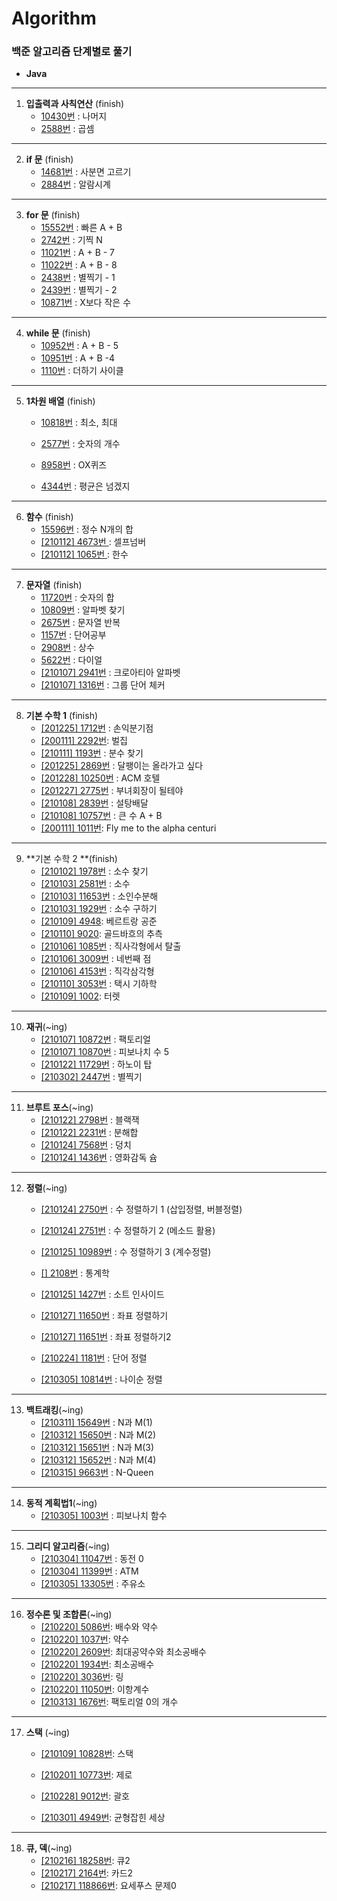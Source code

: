 # Algorithm
### 백준 알고리즘 단계별로 풀기
* **Java**


- - - -
1. **입출력과 사칙연산** (finish)
	* [10430번](https://github.com/eastheat10/algorithm/blob/master/src/algo/stage1/A10430.java) : 나머지
	* [2588번](https://github.com/eastheat10/algorithm/blob/master/src/algo/stage1/A2588.java) : 곱셈
- - - -
2. **if 문** (finish)
	* [14681번](https://github.com/eastheat10/algorithm/blob/master/src/algo/stage2/A14681.java) :  사분면 고르기
	* [2884번](https://github.com/eastheat10/algorithm/blob/master/src/algo/stage2/A2884.java) : 알람시계
- - - -
3. **for 문**  (finish)
	* [15552번](https://github.com/eastheat10/algorithm/blob/master/src/algo/stage3/A15552.java) : 빠른 A + B
	* [2742번](https://github.com/eastheat10/algorithm/blob/master/src/algo/stage3/A2742.java) : 기찍 N
	* [11021번](https://github.com/eastheat10/algorithm/blob/master/src/algo/stage3/A11021.java) : A + B - 7
	* [11022번](https://github.com/eastheat10/algorithm/blob/master/src/algo/stage3/A11022.java) : A + B - 8
	* [2438번](https://github.com/eastheat10/algorithm/blob/master/src/algo/stage3/A2438.java) : 별찍기 - 1
	* [2439번](https://github.com/eastheat10/algorithm/blob/master/src/algo/stage3/A2439.java) : 별찍기 - 2
	* [10871번](https://github.com/eastheat10/algorithm/blob/master/src/algo/stage3/A10871.java) : X보다 작은 수
- - - -
4. **while 문** (finish)
	* [10952번](https://github.com/eastheat10/algorithm/blob/master/src/algo/stage4/A10952.java) : A + B - 5
	* [10951번](https://github.com/eastheat10/algorithm/blob/master/src/algo/stage4/A10951.java) : A + B -4
	* [1110번](https://github.com/eastheat10/algorithm/blob/master/src/algo/stage4/A1110.java) : 더하기 사이클
- - - -
5. **1차원 배열** (finish)

   * [10818번](https://github.com/eastheat10/algorithm/blob/master/src/algo/stage5/A10818.java) : 최소, 최대

   * [2577번](https://github.com/eastheat10/algorithm/blob/master/src/algo/stage5/A2577.java) : 숫자의 개수

   * [8958번](https://github.com/eastheat10/algorithm/blob/master/src/algo/stage5/A8958.java) : OX퀴즈

   * [4344번](https://github.com/eastheat10/algorithm/blob/master/src/algo/stage5/A4344.java) : 평균은 넘겠지

- - - -
6. **함수** (finish)
	* [15596번](https://github.com/eastheat10/algorithm/blob/master/src/algo/stage6/A15596.java) : 정수 N개의 합
	* [[210112] 4673번 ](https://github.com/eastheat10/algorithm/blob/master/src/algo/stage6/A4673.java): 셀프넘버
	* [[210112] 1065번 ](https://github.com/eastheat10/algorithm/blob/master/src/algo/stage6/A4673.java): 한수
- - - -
7. **문자열** (finish)
	* [11720번](https://github.com/eastheat10/algorithm/blob/master/src/algo/stage7/A11720.java) : 숫자의 합
	* [10809번](https://github.com/eastheat10/algorithm/blob/master/src/algo/stage7/A10809.java) : 알파벳 찾기
	* [2675번](https://github.com/eastheat10/algorithm/blob/master/src/algo/stage7/A2675.java) : 문자열 반복 
	* [1157번](https://github.com/eastheat10/algorithm/blob/master/src/algo/stage7/A1157.java) : 단어공부
	* [2908번](https://github.com/eastheat10/algorithm/blob/master/src/algo/stage7/A2908.java) : 상수
	* [5622번](https://github.com/eastheat10/algorithm/blob/master/src/algo/stage7/A5622.java) : 다이얼
	*  [[210107] 2941번](https://github.com/eastheat10/algorithm/blob/master/src/algo/stage7/A2941.java) : 크로아티아 알파벳
	* [[210107] 1316번](https://github.com/eastheat10/algorithm/blob/master/src/algo/stage7/A1316.java) : 그룹 단어 체커
- - - -
8.  **기본 수학 1** (finish)
	* [[201225] 1712번](https://github.com/eastheat10/algorithm/blob/master/src/algo/stage8/A1712.java) : 손익분기점
	* [[200111] 2292번](https://github.com/eastheat10/algorithm/blob/master/src/algo/stage8/A2292.java): 벌집
	* [[210111] 1193번](https://github.com/eastheat10/algorithm/blob/master/src/algo/stage8/A1193.java) : 분수 찾기
	* [[201225] 2869번](https://github.com/eastheat10/algorithm/blob/master/src/algo/stage8/A2869.java) : 달팽이는 올라가고 싶다
	* [[201228] 10250번](https://github.com/eastheat10/algorithm/blob/master/src/algo/stage8/A10250.java) : ACM 호텔
	* [[201227] 2775번](https://github.com/eastheat10/algorithm/blob/master/src/algo/stage8/A2775.java) : 부녀회장이 될테야
	* [[210108] 2839번](https://github.com/eastheat10/algorithm/blob/master/src/algo/stage8/A2775.java) : 설탕배달
	* [[210108] 10757번](https://github.com/eastheat10/algorithm/blob/master/src/algo/stage8/A10757.java) : 큰 수 A + B 
	* [[200111] 1011번](https://github.com/eastheat10/algorithm/blob/master/src/algo/stage8/A1011.java): Fly me to the alpha centuri
---

9. **기본 수학 2 **(finish)
   * [[210102] 1978번](https://github.com/eastheat10/algorithm/blob/master/src/algo/stage9/A1978.java) : 소수 찾기
   * [[210103] 2581번](https://github.com/eastheat10/algorithm/blob/master/src/algo/stage9/A2581.java) : 소수
   * [[210103] 11653번](https://github.com/eastheat10/algorithm/blob/master/src/algo/stage9/A11653.java) : 소인수분해
   * [[210103] 1929번](https://github.com/eastheat10/algorithm/blob/master/src/algo/stage9/A1929.java) : 소수 구하기
   * [[210109] 4948](https://github.com/eastheat10/algorithm/blob/master/src/algo/stage9/A4948.java): 베르트랑 공준
   * [[210110] 9020](https://github.com/eastheat10/algorithm/blob/master/src/algo/stage9/A9020.java): 골드바흐의 추측
   * [[210106] 1085번](https://github.com/eastheat10/algorithm/blob/master/src/algo/stage9/A1085.java) : 직사각형에서 탈출
   * [[210106] 3009번](https://github.com/eastheat10/algorithm/blob/master/src/algo/stage9/A3009.java) : 네번째 점
   * [[210106] 4153번](https://github.com/eastheat10/algorithm/blob/master/src/algo/stage9/A4153.java) : 직각삼각형
   * [[210110] 3053번](https://github.com/eastheat10/algorithm/blob/master/src/algo/stage9/A3053.java) : 택시 기하학
   * [[210109] 1002](https://github.com/eastheat10/algorithm/blob/master/src/algo/stage9/A1002.java): 터렛

---

10. **재귀**(~ing)
    * [[210107] 10872번](https://github.com/eastheat10/algorithm/blob/master/src/algo/stage10/A10872.java) : 팩토리얼
    * [[210107] 10870번](https://github.com/eastheat10/algorithm/blob/master/src/algo/stage10/A10870.java) : 피보나치 수 5
    * [[210122] 11729번](https://github.com/eastheat10/algorithm/blob/master/src/algo/stage10/A11729.java) : 하노이 탑
    * [[210302] 2447번](https://github.com/eastheat10/algorithm/blob/master/src/algo/stage10/A11729.java) : 별찍기

---

11. **브루트 포스**(~ing)
    * [[210122] 2798번](https://github.com/eastheat10/algorithm/blob/master/src/algo/stage11/A2798.java) : 블랙잭
    * [[210122] 2231번](https://github.com/eastheat10/algorithm/blob/master/src/algo/stage11/A2231.java) : 분해합
    * [[210124] 7568번](https://github.com/eastheat10/algorithm/blob/master/src/algo/stage11/A7568.java) : 덩치
    * [[210124] 1436번](https://github.com/eastheat10/algorithm/blob/master/src/algo/stage11/A1436.java) : 영화감독 슘

---

12. **정렬**(~ing)

    * [[210124] 2750번](https://github.com/eastheat10/algorithm/blob/master/src/algo/stage12/A2750.java) : 수 정렬하기 1 (삽입정렬, 버블정렬)

    * [[210124] 2751번](https://github.com/eastheat10/algorithm/blob/master/src/algo/stage12/A2751.java) : 수 정렬하기 2 (메소드 활용)

    * [[210125] 10989번](https://github.com/eastheat10/algorithm/blob/master/src/algo/stage12/A10989.java) : 수 정렬하기 3 (계수정렬)

    * [[] 2108번](https://github.com/eastheat10/algorithm/blob/master/src/algo/stage12/A2108.java) : 통계학

    * [[210125] 1427번](https://github.com/eastheat10/algorithm/blob/master/src/algo/stage12/A1427.java) : 소트 인사이드

    * [[210127] 11650번](https://github.com/eastheat10/algorithm/blob/master/src/algo/stage12/A11650.java) : 좌표 정렬하기

    * [[210127] 11651번](https://github.com/eastheat10/algorithm/blob/master/src/algo/stage12/A11651.java) : 좌표 정렬하기2

    * [[210224] 1181번](https://github.com/eastheat10/algorithm/blob/master/src/algo/stage12/A1181.java) : 단어 정렬

    * [[210305] 10814번](https://github.com/eastheat10/algorithm/blob/master/src/algo/stage12/A10814.java) : 나이순 정렬

---

13. **백트래킹**(~ing)
    * [[210311] 15649번](https://github.com/eastheat10/algorithm/blob/master/src/algo/stage13/A15649.java) : N과 M(1)
    * [[210312] 15650번](https://github.com/eastheat10/algorithm/blob/master/src/algo/stage13/A15650.java) : N과 M(2)
    * [[210312] 15651번](https://github.com/eastheat10/algorithm/blob/master/src/algo/stage13/A15651.java) : N과 M(3)
    * [[210312] 15652번](https://github.com/eastheat10/algorithm/blob/master/src/algo/stage13/A15652.java) : N과 M(4)
    * [[210315] 9663번](https://github.com/eastheat10/algorithm/blob/master/src/algo/stage13/A9663.java) : N-Queen

---

14. **동적 계획법1**(~ing)
    * [[210305] 1003번](https://github.com/eastheat10/algorithm/blob/master/src/algo/stage14/A1003.java) : 피보나치 함수

---

15. **그리디 알고리즘**(~ing)
    * [[210304] 11047번](https://github.com/eastheat10/algorithm/blob/master/src/algo/stage15/A11047.java) : 동전 0
    * [[210304] 11399번](https://github.com/eastheat10/algorithm/blob/master/src/algo/stage15/A11399.java) : ATM
    * [[210305] 13305번](https://github.com/eastheat10/algorithm/blob/master/src/algo/stage15/A11399.java) : 주유소

---

16. **정수론 및 조합론**(~ing)
    * [[210220] 5086번](https://github.com/eastheat10/algorithm/blob/master/src/algo/stage16/A5086.java): 배수와 약수
    * [[210220] 1037번](https://github.com/eastheat10/algorithm/blob/master/src/algo/stage16/A1037.java): 약수
    * [[210220] 2609번](https://github.com/eastheat10/algorithm/blob/master/src/algo/stage16/A2609.java): 최대공약수와 최소공배수
    * [[210220] 1934번](https://github.com/eastheat10/algorithm/blob/master/src/algo/stage16/A1934.java): 최소공배수
    * [[210220] 3036번](https://github.com/eastheat10/algorithm/blob/master/src/algo/stage16/A3036.java): 링
    * [[210220] 11050번](https://github.com/eastheat10/algorithm/blob/master/src/algo/stage16/A11050.java): 이항계수
    * [[210313] 1676번](https://github.com/eastheat10/algorithm/blob/master/src/algo/stage16/A1676.java): 팩토리얼 0의 개수

---



17. **스택** (~ing)

    * [[210109] 10828번](https://github.com/eastheat10/algorithm/blob/master/src/algo/stage17/A10828.java): 스택
    
    * [[210201] 10773번](https://github.com/eastheat10/algorithm/blob/master/src/algo/stage17/A10773.java): 제로	
    
    * [[210228] 9012번](https://github.com/eastheat10/algorithm/blob/master/src/algo/stage17/A9012.java): 괄호
    
    * [[210301] 4949번](https://github.com/eastheat10/algorithm/blob/master/src/algo/stage17/A4949.java): 균형잡힌 세상



---



18. **큐, 덱**(~ing)
    * [[210216] 18258번](https://github.com/eastheat10/algorithm/blob/master/src/algo/stage18/A18258.java): 큐2
    * [[210217] 2164번](https://github.com/eastheat10/algorithm/blob/master/src/algo/stage18/A18258.java): 카드2
    * [[210217] 118866번](https://github.com/eastheat10/algorithm/blob/master/src/algo/stage18/A118866.java): 요세푸스 문제0